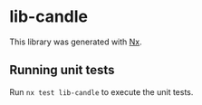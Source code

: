 # lib-candle

This library was generated with [Nx](https://nx.dev).

## Running unit tests

Run `nx test lib-candle` to execute the unit tests.
